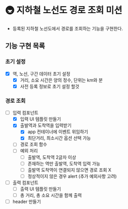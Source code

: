 # 🚇 지하철 노선도 경로 조회 미션
- 등록된 지하철 노선도에서 경로를 조회하는 기능을 구현한다.

## 기능 구현 목록

### 초기 설정
- [X] 역, 노선, 구간 데이터 초기 설정
  - [X] 거리, 소요 시간은 양의 정수, 단위는 km와 분
  - [X] 사전 등록 정보로 초기 설정 할것

### 경로 조회
- [ ] 입력 컴포넌트
  - [X] 입력 UI 템플릿 만들기
  - [X] 출발역과 도착역을 입력받기
    - [X] app 컨테이너에 이벤트 위임하기
    - [X] 최단거리, 최소시간 옵션 선택 가능
  - [ ] 경로 조회 함수 
  - [ ] 예외 처리
    - [ ] 출발역, 도착역 2글자 이상
    - [ ] 존재하는 역만 출발역, 도착역 입력 가능
    - [ ] 출발역 도착역이 연결되지 않으면 경로 조회 X
    - [ ] 정상적이지 않은 경우 alert (추가 예외사항 고려)

- [ ] 출력 컴포넌트
  - [ ] 출력 UI 템플릿 만들기
  - [ ] 총 거리, 총 소요 시간을 함께 출력

- [ ] header 만들기